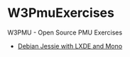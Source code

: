 # W3PmuExercises
W3PMU - Open Source PMU Exercises

- [Debian Jessie with LXDE and Mono](https://github.com/ajstadlin/W3PmuExercises/blob/master/Exercises/DebianJessieLxdeMono.md)

